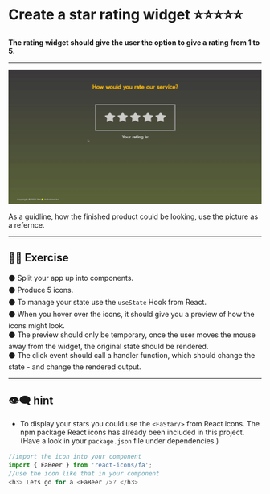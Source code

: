 # Create a star rating widget :star::star::star::star::star:

**The rating widget should give the user the option to give a rating from 1 to 5.**

---
![](rating-widget.gif)

As a guidline, how the finished product could be looking, use the picture as a refernce. 

---

## 🏋️‍♀️ Exercise

:black_circle: Split your app up into components.\
:black_circle: Produce 5 icons.\
:black_circle: To manage your state use the `useState` Hook from React.\
:black_circle: When you hover over the icons, it should give you a preview of how the icons might look.\
:black_circle: The preview should only be temporary, once the user moves the mouse away from the widget, the original state should be rendered.\
:black_circle: The click event should call a handler function, which should change the state - and change the rendered output.

---
## :eye_speech_bubble: hint

- To display your stars you could use the `<FaStar/>` from React icons. The npm package React icons has already been included in this project. (Have a look in your `package.json` file under dependencies.)

```javascript
//import the icon into your component
import { FaBeer } from 'react-icons/fa';
//use the icon like that in your component
<h3> Lets go for a <FaBeer />? </h3>
```
